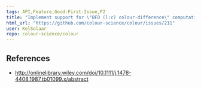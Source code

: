 ```yaml
---
tags: API,Feature,Good-First-Issue,P2
title: "Implement support for \"BFD (l:c) colour-difference\" computations."
html_url: "https://github.com/colour-science/colour/issues/211"
user: KelSolaar
repo: colour-science/colour
---
```


## References
- http://onlinelibrary.wiley.com/doi/10.1111/j.1478-4408.1987.tb01099.x/abstract